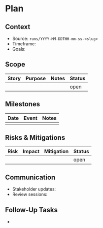 # Plan <ID>

## Context
- Source: `runs/YYYY-MM-DDTHH-mm-ss-<slug>`
- Timeframe:
- Goals:

## Scope
| Story | Purpose | Notes | Status |
| --- | --- | --- | --- |
|  |  |  | open |

## Milestones
| Date | Event | Notes |
| --- | --- | --- |
|  |  |  |

## Risks & Mitigations
| Risk | Impact | Mitigation | Status |
| --- | --- | --- | --- |
|  |  |  | open |

## Communication
- Stakeholder updates:
- Review sessions:

## Follow-Up Tasks
- 
